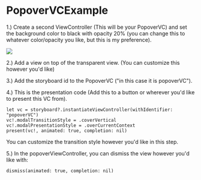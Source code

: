 # PopoverVCExample

1.) Create a second ViewController (This will be your PopoverVC) and set the background color to black with opacity 20% (you can change this to whatever color/opacity you like, but this is my preference).

![](https://github.com/kirbec/PopoverVCExample/blob/master/PopoverVCExampleAssets/background.png)

2.) Add a view on top of the transparent view. (You can customize this however you'd like)

3.) Add the storyboard id to the PopoverVC ("in this case it is popoverVC").

4.) This is the presentation code (Add this to a button or wherever you'd like to present this VC from).

``` 
let vc = storyboard?.instantiateViewController(withIdentifier: "popoverVC")
vc!.modalTransitionStyle = .coverVertical
vc!.modalPresentationStyle = .overCurrentContext
present(vc!, animated: true, completion: nil)
```

You can customize the transition style however you'd like in this step.

5.) In the popoverViewController, you can dismiss the view however you'd like with:
```
dismiss(animated: true, completion: nil)
```

